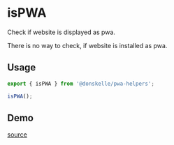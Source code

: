 # isPWA

Check if website is displayed as pwa.

There is no way to check, if website is installed as pwa.

## Usage

```ts
export { isPWA } from '@donskelle/pwa-helpers';

isPWA();
```

<script setup>
import Demo from './demo.vue'
</script>

## Demo

<DemoContainer>
  <p class="demo-source-link"><a href="https://github.com/donskelle/pwa-helpers/tree/master/packages/functions/isPWA/demo.vue" targat="blank">source</a></p>
  <Demo/>
</DemoContainer>

